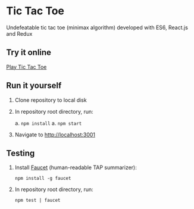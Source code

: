 # Tic Tac Toe

Undefeatable tic tac toe (minimax algorithm) developed with ES6, React.js and Redux

## Try it online

[Play Tic Tac Toe](https://awkaiser.github.io/react-tictactoe/)

## Run it yourself

1. Clone repository to local disk
1. In repository root directory, run:

   a. `npm install`
   a. `npm start`

1. Navigate to [http://localhost:3001](http://localhost:3001)

## Testing

1. Install [Faucet](https://github.com/substack/faucet) (human-readable TAP summarizer):

   `npm install -g faucet`

1. In repository root directory, run:

   `npm test | faucet`
